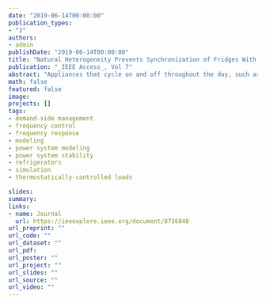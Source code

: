```yaml
---
date: "2019-06-14T00:00:00"
publication_types:
- "2"
authors:
- admin
publishDate: "2019-06-14T00:00:00"
title: "Natural Heterogeneity Prevents Synchronization of Fridges With Deterministic Frequency Control"
publication: "_IEEE Access_, Vol 7"
abstract: "Appliances that cycle on and off throughout the day, such as fridges, freezers, and air-conditioners can collectively provide second-by-second electricity supply-demand balancing known as frequency response. Previous studies have shown that deterministic temperature set-point control of a homogeneous population of such appliances can cause herding behavior with detrimental effects on the system. Here, we use computational modeling to establish the minimum population heterogeneity required to prevent herding problems without requiring centralized or stochastic control. We discover a linear relationship between the benefits that fridges can provide and their number. The impact on system benefits and on fridge temperatures of varying fridge frequency sensitivity is also explored, and a viable range for sensitivity (the control parameter) is proposed. Our approach involves simulating a large heterogeneous population of frequency-sensitive fridges using 12 months' GB system data from National Grid. We compare the historic frequency response from other response providers with their response in our fridge simulations to determine the benefits of the fridge population response. We find that a fridge population can offer a valuable demand-side response service to the electricity system operator, requiring neither the expensive infrastructure of centralized control nor the regular intervention of stochastic control for temperature cycle desynchronization."
math: false
featured: false
image: 
projects: []
tags: 
- demand-side management
- frequency control
- frequency response
- modeling
- power system modeling
- power system stability
- refrigerators
- simulation
- thermostatically-controlled loads

slides: 
summary: 
links:
- name: Journal
  url: https://ieeexplore.ieee.org/document/8736848
url_preprint: ""
url_code: ""
url_dataset: ""
url_pdf: 
url_poster: ""
url_project: ""
url_slides: ""
url_source: ""
url_video: ""
---
```

